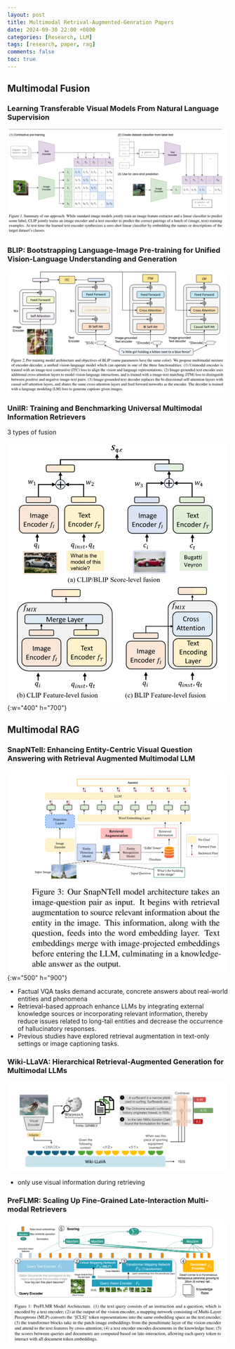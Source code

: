 ```yaml
---
layout: post
title: Multimodal Retrival-Augmented-Genration Papers
date: 2024-09-30 22:00 +0800
categories: [Research, LLM]
tags: [research, paper, rag]
comments: false
toc: true
---
```


## Multimodal Fusion
### Learning Transferable Visual Models From Natural Language Supervision
![CLIP](/images/papers/clip.png)

### BLIP: Bootstrapping Language-Image Pre-training for Unified Vision-Language Understanding and Generation
![BLIP](/images/papers/blip.png)

### UniIR: Training and Benchmarking Universal Multimodal Information Retrievers
3 types of fusion 

![UniIR](/images/papers/uniir.png){:w="400" h="700"}

## Multimodal RAG
### SnapNTell: Enhancing Entity-Centric Visual Question Answering with Retrieval Augmented Multimodal LLM
![SnapNTell](/images/papers/SnapNTell.png){:w="500" h="900"}
+ Factual VQA tasks demand accurate, concrete answers about real-world entities and phenomena
+ Retrieval-based approach enhance LLMs by integrating external knowledge sources or incorporating relevant information, thereby reduce issues related to long-tail entities and decrease the occurrence of hallucinatory responses.
+ Previous studies have explored retrieval augmentation in text-only settings or image captioning tasks.

### Wiki-LLaVA: Hierarchical Retrieval-Augmented Generation for Multimodal LLMs
![wiki-llava](/images/papers/wiki-llava.png)
+ only use visual information during retrieving

### PreFLMR: Scaling Up Fine-Grained Late-Interaction Multi-modal Retrievers
![PreFLMR](/images/papers/PreFLMR.png)
